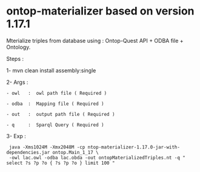 ontop-materializer based on version 1.17.1
==============

Mterialize triples from database using  : Ontop-Quest API + ODBA file + Ontology.

Steps : 

 1- mvn clean install assembly:single
 
 2- Args :
 
    - owl   :  owl path file ( Required )
    
    - odba  :  Mapping file ( Required )
    
    - out   :  output path file ( Required )
    
    - q     :  Sparql Query ( Required )
    
  3- Exp :
  
     java -Xms1024M -Xmx2048M -cp ntop-materializer-1.17.0-jar-with-dependencies.jar ontop.Main_1_17 \
     -owl lac.owl -odba lac.obda -out ontopMaterializedTriples.nt -q " select ?s ?p ?o { ?s ?p ?o } limit 100 "
